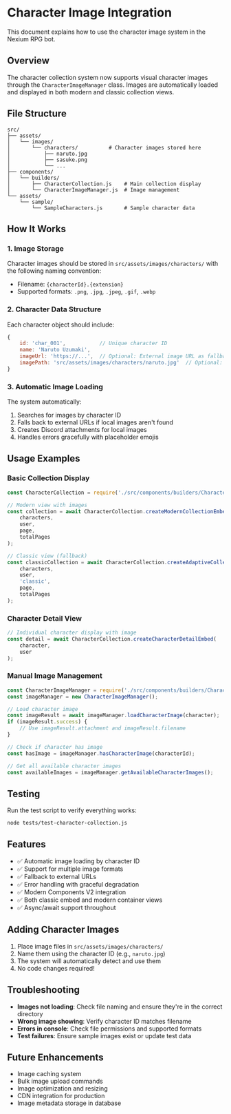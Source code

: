 # Character Image Integration

This document explains how to use the character image system in the Nexium RPG bot.

## Overview

The character collection system now supports visual character images through the `CharacterImageManager` class. Images are automatically loaded and displayed in both modern and classic collection views.

## File Structure

```
src/
├── assets/
│   └── images/
│       └── characters/          # Character images stored here
│           ├── naruto.jpg
│           ├── sasuke.png
│           └── ...
├── components/
│   └── builders/
│       ├── CharacterCollection.js    # Main collection display
│       └── CharacterImageManager.js  # Image management
└── assets/
    └── sample/
        └── SampleCharacters.js       # Sample character data
```

## How It Works

### 1. Image Storage

Character images should be stored in `src/assets/images/characters/` with the following naming convention:
- Filename: `{characterId}.{extension}`
- Supported formats: `.png`, `.jpg`, `.jpeg`, `.gif`, `.webp`

### 2. Character Data Structure

Each character object should include:
```javascript
{
    id: 'char_001',           // Unique character ID
    name: 'Naruto Uzumaki',
    imageUrl: 'https://...',  // Optional: External image URL as fallback
    imagePath: 'src/assets/images/characters/naruto.jpg'  // Optional: Local path
}
```

### 3. Automatic Image Loading

The system automatically:
1. Searches for images by character ID
2. Falls back to external URLs if local images aren't found
3. Creates Discord attachments for local images
4. Handles errors gracefully with placeholder emojis

## Usage Examples

### Basic Collection Display
```javascript
const CharacterCollection = require('./src/components/builders/CharacterCollection');

// Modern view with images
const collection = await CharacterCollection.createModernCollectionEmbed(
    characters,
    user,
    page,
    totalPages
);

// Classic view (fallback)
const classicCollection = await CharacterCollection.createAdaptiveCollection(
    characters,
    user,
    'classic',
    page,
    totalPages
);
```

### Character Detail View
```javascript
// Individual character display with image
const detail = await CharacterCollection.createCharacterDetailEmbed(
    character,
    user
);
```

### Manual Image Management
```javascript
const CharacterImageManager = require('./src/components/builders/CharacterImageManager');
const imageManager = new CharacterImageManager();

// Load character image
const imageResult = await imageManager.loadCharacterImage(character);
if (imageResult.success) {
    // Use imageResult.attachment and imageResult.filename
}

// Check if character has image
const hasImage = imageManager.hasCharacterImage(characterId);

// Get all available character images
const availableImages = imageManager.getAvailableCharacterImages();
```

## Testing

Run the test script to verify everything works:
```bash
node tests/test-character-collection.js
```

## Features

- ✅ Automatic image loading by character ID
- ✅ Support for multiple image formats
- ✅ Fallback to external URLs
- ✅ Error handling with graceful degradation
- ✅ Modern Components V2 integration
- ✅ Both classic embed and modern container views
- ✅ Async/await support throughout

## Adding Character Images

1. Place image files in `src/assets/images/characters/`
2. Name them using the character ID (e.g., `naruto.jpg`)
3. The system will automatically detect and use them
4. No code changes required!

## Troubleshooting

- **Images not loading**: Check file naming and ensure they're in the correct directory
- **Wrong image showing**: Verify character ID matches filename
- **Errors in console**: Check file permissions and supported formats
- **Test failures**: Ensure sample images exist or update test data

## Future Enhancements

- Image caching system
- Bulk image upload commands
- Image optimization and resizing
- CDN integration for production
- Image metadata storage in database
